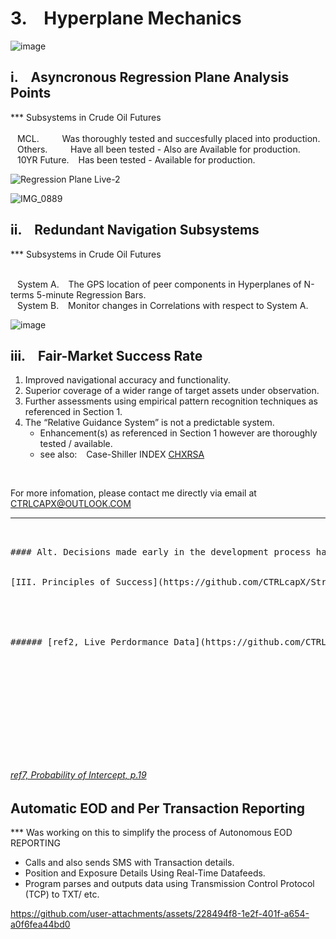 # 3. &ensp; Hyperplane Mechanics

![image](https://github.com/user-attachments/assets/dd1a7f31-6429-46b2-8643-18bec6f00c94)


## i. &ensp; Asyncronous Regression Plane Analysis Points

*** Subsystems in Crude Oil Futures </br></br>
&ensp; MCL. &ensp; &ensp; &ensp; Was thoroughly tested and succesfully placed into production. </br>
&ensp; Others. &ensp; &ensp; &ensp; Have all been tested - Also are Available for production. </br>
&ensp; 10YR Future. &ensp; Has been tested - Available for production. </br>
    
![Regression Plane Live-2](https://github.com/user-attachments/assets/e0122901-2d62-47b0-9b52-ae437e029b73)

![IMG_0889](https://github.com/user-attachments/assets/8a988c45-8fc6-4543-b4ad-80d0ae596a62)


##  ii. &ensp; Redundant Navigation Subsystems

*** Subsystems in Crude Oil Futures </br></br>

&ensp; System A. &ensp; The GPS location of peer components in  Hyperplanes of N-terms 5-minute Regression Bars. </br>
&ensp; System B. &ensp; Monitor changes in Correlations with respect to System A. </br>
   
![image](https://github.com/user-attachments/assets/5598281f-73e4-42bd-ab2a-bc167ac58302)


    
## iii. &ensp; Fair-Market Success Rate

1. Improved navigational accuracy and functionality.
2. Superior coverage of a wider range of target assets under observation.
3. Further assessments using empirical pattern recognition techniques as referenced in Section 1.
4. The “Relative Guidance System” is not a predictable system.
   - Enhancement(s) as referenced in Section 1 however are thoroughly tested / available.
   - see also: &ensp; Case-Shiller INDEX [CHXRSA](https://www.instagram.com/reel/DCMF3MiOOSD/?igsh=cjk3YXM1cjQ1MXBl)
     
     
</br>

For more infomation, please contact me directly via email at CTRLCAPX@OUTLOOK.COM

---
<pre>


#### Alt. Decisions made early in the development process had far reaching implications using as the fourth principle and Index (CHXRSA) values.</br>
    
[III. Principles of Success](https://github.com/CTRLcapX/Strategy-Metrics/blob/main/4.%20Signal%20Mode.md#ref-7-probability-of-intercept-p19)


</br>

###### [ref2, Live Perdormance Data](https://github.com/CTRLcapX/Strategy-Metrics/blob/main/2.%20Live%20Performance%20Data.md#2--cme-futures-live-performance)










    
</pre>

###### [ref7, Probability of Intercept, p.19](https://github.com/CTRLcapX/Strategy-Metrics/blob/main/4.%20Signal%20Mode.md#2024-10-07---msg-system-short)

## Automatic EOD and Per Transaction Reporting 

*** Was working on this to simplify the process of Autonomous EOD REPORTING
* Calls and also sends SMS with Transaction details.
* Position and Exposure Details Using Real-Time Datafeeds.
* Program parses and outputs data using Transmission Control Protocol (TCP) to TXT/ etc.

   
https://github.com/user-attachments/assets/228494f8-1e2f-401f-a654-a0f6fea44bd0








